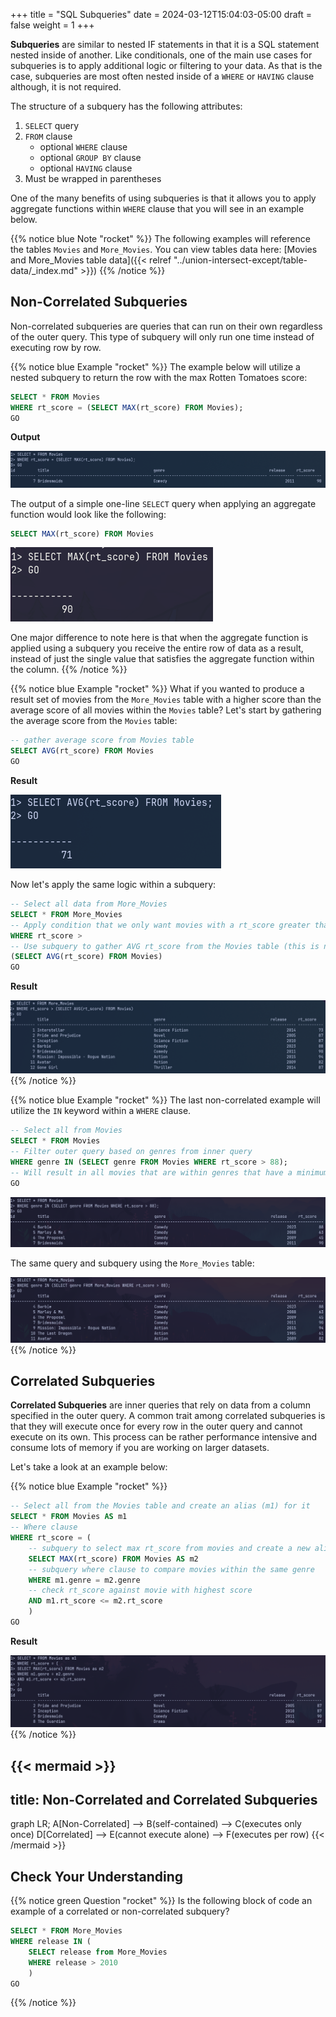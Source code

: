 +++
title = "SQL Subqueries"
date = 2024-03-12T15:04:03-05:00
draft = false
weight = 1
+++

**Subqueries** are similar to nested IF statements in that it is a SQL statement nested inside of another. Like conditionals, one of the main use cases for subqueries is to apply additional logic or filtering to your data. As that is the case, subqueries are most often nested inside of a `WHERE` or `HAVING` clause although, it is not required. 

The structure of a subquery has the following attributes:
1. `SELECT` query
1. `FROM` clause
    - optional `WHERE` clause
    - optional `GROUP BY` clause
    - optional `HAVING` clause
1. Must be wrapped in parentheses

One of the many benefits of using subqueries is that it allows you to apply aggregate functions within  `WHERE` clause that you will see in an example below.

{{% notice blue Note "rocket" %}}
The following examples will reference the tables `Movies` and `More_Movies`. You can view tables data here: [Movies and More_Movies table data]({{< relref "../union-intersect-except/table-data/_index.md" >}})
{{% /notice %}}

## Non-Correlated Subqueries

Non-correlated subqueries are queries that can run on their own regardless of the outer query. This type of subquery will only run one time instead of executing row by row.

{{% notice blue Example "rocket" %}}
The example below will utilize a nested subquery to return the row with the max Rotten Tomatoes score:

```SQL {linenos=table}
SELECT * FROM Movies
WHERE rt_score = (SELECT MAX(rt_score) FROM Movies);
GO
```

**Output**

![Subquery within a WHERE clause of a SELECT statement](pictures/subquery.png?classes=border)

The output of a simple one-line `SELECT` query when applying an aggregate function would look like the following:

```SQL
SELECT MAX(rt_score) FROM Movies
```

![Single-line select query applying an aggregate function](pictures/simple-select-query.png?classes=border)

One major difference to note here is that when the aggregate function is applied using a subquery you receive the entire row of data as a result, instead of just the single value that satisfies the aggregate function within the column.
{{% /notice %}}

{{% notice blue Example "rocket" %}}
What if you wanted to produce a result set of movies from the `More_Movies` table with a higher score than the average score of all movies within the `Movies` table? Let's start by gathering the average score from the `Movies` table:

```sql
-- gather average score from Movies table
SELECT AVG(rt_score) FROM Movies
GO
```

**Result**

![Result from running a SELECT AVG() query on the Movies table](pictures/rt-avg-score-from-movies.png?classes=border)

Now let's apply the same logic within a subquery:

```sql
-- Select all data from More_Movies
SELECT * FROM More_Movies
-- Apply condition that we only want movies with a rt_score greater than --> subquery statement/expression
WHERE rt_score > 
-- Use subquery to gather AVG rt_score from the Movies table (this is non-correlated as it does not reference and columns within the More_Movies table)
(SELECT AVG(rt_score) FROM Movies)
GO
```

**Result**

![Result from running a subquery using the same logic above on a separate table of data](pictures/rt-avg-score-compare.png?classes=border)
{{% /notice %}}

{{% notice blue Example "rocket" %}}
The last non-correlated example will utilize the `IN` keyword within a `WHERE` clause.

```sql
-- Select all from Movies
SELECT * FROM Movies
-- Filter outer query based on genres from inner query
WHERE genre IN (SELECT genre FROM Movies WHERE rt_score > 88);
-- Will result in all movies that are within genres that have a minimum of one film with a score above 88
GO
```

![Query utilizing the IN keyword within a WHERE clause against the Movies table](pictures/where-in.png?classes=border)

The same query and subquery using the `More_Movies` table:

![Query using the IN keyword within a WHERE clause against the More_Movies table](pictures/more-movies-where-in.png?classes=border)
{{% /notice %}}

## Correlated Subqueries

**Correlated Subqueries** are inner queries that rely on data from a column specified in the outer query. A common trait among correlated subqueries is that they will execute once for every row in the outer query and cannot execute on its own. This process can be rather performance intensive and consume lots of memory if you are working on larger datasets. 

Let's take a look at an example below:

{{% notice blue Example "rocket" %}}
```sql
-- Select all from the Movies table and create an alias (m1) for it
SELECT * FROM Movies AS m1
-- Where clause 
WHERE rt_score = (
    -- subquery to select max rt_score from movies and create a new alias (m2) for it
    SELECT MAX(rt_score) FROM Movies AS m2
    -- subquery where clause to compare movies within the same genre
    WHERE m1.genre = m2.genre
    -- check rt_score against movie with highest score
    AND m1.rt_score <= m2.rt_score
    )
GO
```

**Result**

![Correlated subquery against the movies table, comparing the rt_scores within the same genre](pictures/correlated-subquery-example.png?classes=border)
{{% /notice %}}

{{< mermaid >}}
---
title: Non-Correlated and Correlated Subqueries
---
graph LR;
    A[Non-Correlated] --> B(self-contained) --> C(executes only once)
    D[Correlated] --> E(cannot execute alone) --> F(executes per row)
{{< /mermaid >}}

## Check Your Understanding

{{% notice green Question "rocket" %}}
Is the following block of code an example of a correlated or non-correlated subquery?

```sql
SELECT * FROM More_Movies
WHERE release IN (
    SELECT release from More_Movies 
    WHERE release > 2010
    )
GO
```
<!-- Solution: non-correlated -->
{{% /notice %}}
